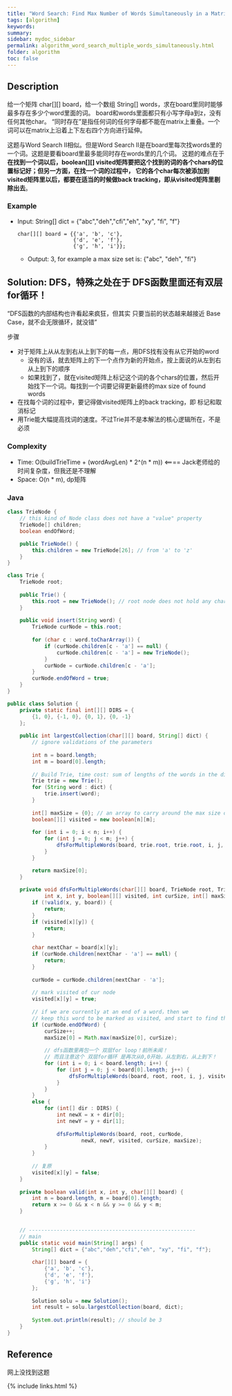 ```yaml
---
title: "Word Search: Find Max Number of Words Simultaneously in a Matrix"
tags: [algorithm]
keywords:
summary:
sidebar: mydoc_sidebar
permalink: algorithm_word_search_multiple_words_simultaneously.html
folder: algorithm
toc: false
---
```


## Description
给一个矩阵 char[][] board，给一个数组 String[] words，求在board里同时能够最多存在多少个word里面的词。
board和words里面都只有小写字母a到z，没有任何其他char。
“同时存在”是指任何词的任何字母都不能在matrix上重叠。一个词可以在matrix上沿着上下左右四个方向进行延伸。

这题与Word Search II相似。但是Word Search II是在board里每次找words里的一个词。这题是要看board里最多能同时存在words里的几个词。
这题的难点在于 **在找到一个词以后，boolean[][] visited矩阵要把这个找到的词的各个chars的位置标记好；但另一方面，在找一个词的过程中，
它的各个char每次被添加到visited矩阵里以后，都要在适当的时候做back tracking，即从visited矩阵里剔除出去**。

### Example
* Input: String[] dict = {"abc","deh","cfi","eh", "xy", "fi", "f"}
  ```
  char[][] board = {{'a', 'b', 'c'},
                    {'d', 'e', 'f'},
                    {'g', 'h', 'i'}};
  ```
  * Output: 3, for example a max size set is: {"abc", "deh", "fi"}

## Solution: DFS，特殊之处在于 DFS函数里面还有双层for循环！
“DFS函数的内部结构也许看起来疯狂，但其实 只要当前的状态越来越接近 Base Case，就不会无限循环，就没错”

步骤
* 对于矩阵上从从左到右从上到下的每一点，用DFS找有没有从它开始的word
  * 没有的话，就去矩阵上的下一个点作为新的开始点，按上面说的从左到右从上到下的顺序
  * 如果找到了，就在visited矩阵上标记这个词的各个chars的位置，然后开始找下一个词。每找到一个词要记得更新最终的max size of found words
* 在找每个词的过程中，要记得做visited矩阵上的back tracking，即 标记和取消标记
* 用Trie能大幅提高找词的速度。不过Trie并不是本解法的核心逻辑所在，不是必须

### Complexity
* Time: O(buildTrieTime + (wordAvgLen) * 2^(n * m)) <==== Jack老师给的时间复杂度，但我还是不理解
* Space: O(n * m), dp矩阵

### Java
```java
class TrieNode {
    // this kind of Node class does not have a "value" property
    TrieNode[] children;
    boolean endOfWord;

    public TrieNode() {
        this.children = new TrieNode[26]; // from 'a' to 'z'
    }
}

class Trie {
    TrieNode root;
    
    public Trie() {
        this.root = new TrieNode(); // root node does not hold any char
    }
    
    public void insert(String word) {
        TrieNode curNode = this.root;
        
        for (char c : word.toCharArray()) {
            if (curNode.children[c - 'a'] == null) {
                curNode.children[c - 'a'] = new TrieNode();
            }
            curNode = curNode.children[c - 'a'];
        }
        curNode.endOfWord = true;
    }
}

public class Solution {
    private static final int[][] DIRS = {
        {1, 0}, {-1, 0}, {0, 1}, {0, -1}
    };
    
    public int largestCollection(char[][] board, String[] dict) {
        // ignore validations of the parameters
        
        int n = board.length;
        int m = board[0].length;
        
        // Build Trie, time cost: sum of lengths of the words in the dict
        Trie trie = new Trie();
        for (String word : dict) {
            trie.insert(word);
        }
        
        int[] maxSize = {0}; // an array to carry around the max size of the collection
        boolean[][] visited = new boolean[n][m];
        
        for (int i = 0; i < n; i++) {
            for (int j = 0; j < m; j++) {
                dfsForMultipleWords(board, trie.root, trie.root, i, j, visited, 0, maxSize);
            }
        }

        return maxSize[0];
    }
    
    private void dfsForMultipleWords(char[][] board, TrieNode root, TrieNode curNode, 
            int x, int y, boolean[][] visited, int curSize, int[] maxSize) {
        if (!valid(x, y, board)) {
            return;
        }
        if (visited[x][y]) {
            return;
        }
        
        char nextChar = board[x][y];
        if (curNode.children[nextChar - 'a'] == null) {
            return;
        }
        
        curNode = curNode.children[nextChar - 'a'];
        
        // mark visited of cur node
        visited[x][y] = true;
        
        // if we are currently at an end of a word，then we
        // keep this word to be marked as visited, and start to find the next word
        if (curNode.endOfWord) {
            curSize++;
            maxSize[0] = Math.max(maxSize[0], curSize);
            
            // dfs函数里再包一个 双层for loop！前所未闻！
            // 而且注意这个 双层for循环 是再次从0,0开始，从左到右，从上到下！
            for (int i = 0; i < board.length; i++) {
                for (int j = 0; j < board[0].length; j++) {
                    dfsForMultipleWords(board, root, root, i, j, visited, curSize, maxSize);
                }
            }
        }
        else {
            for (int[] dir : DIRS) {
                int newX = x + dir[0];
                int newY = y + dir[1];
                
                dfsForMultipleWords(board, root, curNode, 
                        newX, newY, visited, curSize, maxSize);
            }
        }
        
        // 复原
        visited[x][y] = false;
    }
    
    private boolean valid(int x, int y, char[][] board) {
        int n = board.length, m = board[0].length;
        return x >= 0 && x < n && y >= 0 && y < m;
    }

    
    // ------------------------------------------------------
    // main
    public static void main(String[] args) {
        String[] dict = {"abc","deh","cfi","eh", "xy", "fi", "f"};
        
        char[][] board = {
            {'a', 'b', 'c'},
            {'d', 'e', 'f'},
            {'g', 'h', 'i'}
        };
        
        Solution solu = new Solution();
        int result = solu.largestCollection(board, dict);
        
        System.out.println(result); // should be 3
    }
}
```

## Reference
网上没找到这题

{% include links.html %}
